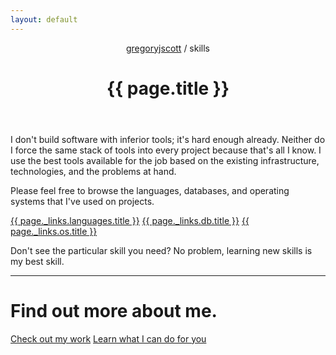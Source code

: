 ```yaml
---
layout: default
---
```


<header>
<nav>
<a href="/">gregoryjscott</a> / skills
</nav>

<h1>{{ page.title }}</h1>
</header>

<article markdown="1">
I don't build software with inferior tools; it's hard enough already. Neither do I force the same stack of tools into every project because that's all I know. I use the best tools available for the job based on the existing infrastructure, technologies, and the problems at hand.

Please feel free to browse the languages, databases, and operating systems that I've used on projects.
</article>

<a class="button" href="{{ page._links.languages.href }}">{{ page._links.languages.title }}</a>
<a class="button" href="{{ page._links.db.href }}">{{ page._links.db.title }}</a>
<a class="button" href="{{ page._links.os.href }}">{{ page._links.os.title }}</a>

<article markdown="1">
Don't see the particular skill you need? No problem, learning new skills is my best skill.
</article>

<hr>

# Find out more about me.

<a class="button" href="/work/">Check out my work</a>
<a class="button recommend" href="/services/">Learn what I can do for you</a>
